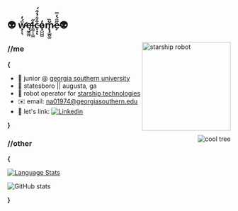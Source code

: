 ## 👽 ẅ̵̧̛͕͉́̒ę̷̛̬̳̤l̵̳͔̠͇̋c̵̞͙͒͋̉͋́ͅo̷̧̺̺̺̒m̷̢̧̲̭͚̌̏e̶̗̋̈́̒̅👽


<img align="right" alt="starship robot" src="https://3u8dbs16f2emlqxkbc8tbvgf-wpengine.netdna-ssl.com/wp-content/uploads/2018/04/Starship-6-1.png" height = 200/>

### //me
**{**
- 🏫 junior @ [georgia southern university](https://www.georgiasouthern.edu/)
- 📍 statesboro || augusta, ga
- 🤖 robot operator for [starship technologies](https://starship.xyz/)
- ✉️ email: na01974@georgiasouthern.edu
- 💼 let's link: [![Linkedin](https://img.shields.io/badge/-LinkedIn-blue?style=flat&logo=Linkedin&logoColor=white)](https://www.linkedin.com/in/nathan-agcaoili/)

**}**

<img align="right" alt="cool tree" src="https://media.tenor.com/images/373ab14c1163450d85ee0402ad59434c/tenor.gif" />

### //other
**{**

[![Language Stats](https://github-readme-stats.vercel.app/api/top-langs/?username=NateAgcaoili&hide_border=true&layout=compact&hide=html)](https://github.com/anuraghazra/github-readme-stats)

![GitHub stats](https://github-readme-stats.vercel.app/api?username=NateAgcaoili&show_icons=true&hide_border=true)

**}**
